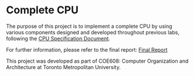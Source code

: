 # Complete CPU
The purpose of this project is to implement a complete CPU by using various components designed and developed throughout previous labs, following the [CPU Specification Document](https://github.com/cthanges/University-Projects/blob/main/Complete-CPU/CPU_Specification.pdf).

For further information, please refer to the final report: [Final Report](https://github.com/cthanges/University-Projects/blob/main/Complete-CPU/Final%20Report.pdf)

This project was developed as part of COE608: Computer Organization and Architecture at Toronto Metropolitan University.
